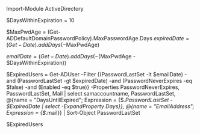 Import-Module ActiveDirectory
 
$DaysWithinExpiration = 10
 
$MaxPwdAge   = (Get-ADDefaultDomainPasswordPolicy).MaxPasswordAge.Days
$expiredDate = (Get-Date).addDays(-$MaxPwdAge)
 
$emailDate = (Get-Date).addDays(-($MaxPwdAge - $DaysWithinExpiration))
 
$ExpiredUsers = Get-ADUser -Filter {(PasswordLastSet -lt $emailDate) -and (PasswordLastSet -gt $expiredDate) -and (PasswordNeverExpires -eq $false) -and (Enabled -eq $true)} -Properties PasswordNeverExpires, PasswordLastSet, Mail | select samaccountname, PasswordLastSet, @{name = "DaysUntilExpired"; Expression = {$_.PasswordLastSet - $ExpiredDate | select -ExpandProperty Days}}, @{name = "EmailAddress"; Expression = {$_.mail}} | Sort-Object PasswordLastSet
 
$ExpiredUsers
